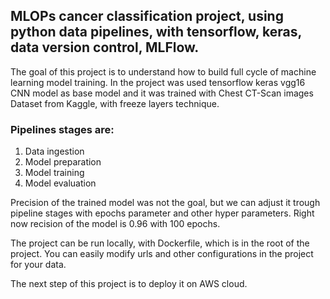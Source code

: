 ## MLOPs cancer classification project, using python data pipelines, with tensorflow, keras, data version control, MLFlow.  

The goal of this project is to understand how to build full cycle of machine learning model training. In the project was used tensorflow keras vgg16 CNN model as base model and it was trained with Chest CT-Scan images Dataset from Kaggle, with freeze layers technique.  

### Pipelines stages are:

1. Data ingestion
2. Model preparation
3. Model training
4. Model evaluation

Precision of the trained model was not the goal, but we can adjust it trough pipeline stages with epochs parameter and other hyper parameters. Right now recision of the model is 0.96 with 100 epochs.  

The project can be run locally, with Dockerfile, which is in the root of the project. You can easily modify urls and other configurations in the project for your data. 

The next step of this project is to deploy it on AWS cloud.
